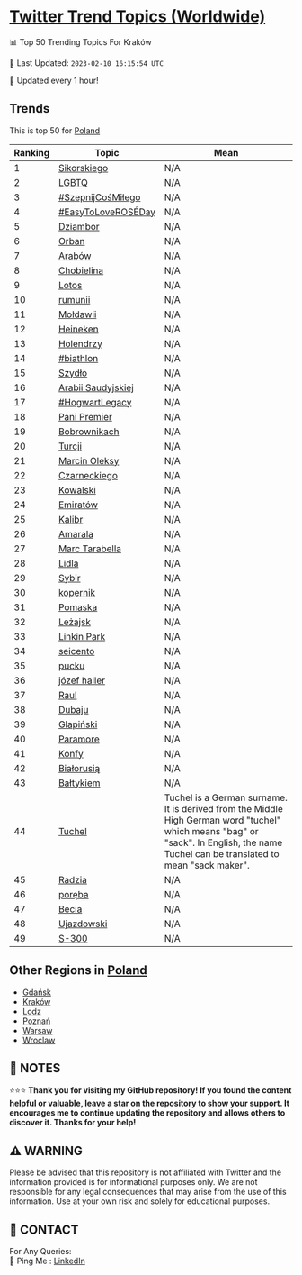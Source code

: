 [Twitter Trend Topics (Worldwide)](https://github.com/ErcinDedeoglu/Twitter-Trend-Topics)
==========


📊 Top 50 Trending Topics For Kraków

📆 Last Updated: `2023-02-10 16:15:54 UTC`

🔧 Updated every 1 hour!


## Trends

This is top 50 for [Poland](</Poland>)

| Ranking | Topic | Mean |
| ------- | ------------ | ------------ |
| 1 | [Sikorskiego](http://twitter.com/search?q=Sikorskiego) | N/A |
| 2 | [LGBTQ](http://twitter.com/search?q=LGBTQ) | N/A |
| 3 | [#SzepnijCośMiłego](http://twitter.com/search?q=%23SzepnijCo%c5%9bMi%c5%82ego) | N/A |
| 4 | [#EasyToLoveROSÉDay](http://twitter.com/search?q=%23EasyToLoveROS%c3%89Day) | N/A |
| 5 | [Dziambor](http://twitter.com/search?q=Dziambor) | N/A |
| 6 | [Orban](http://twitter.com/search?q=Orban) | N/A |
| 7 | [Arabów](http://twitter.com/search?q=Arab%c3%b3w) | N/A |
| 8 | [Chobielina](http://twitter.com/search?q=Chobielina) | N/A |
| 9 | [Lotos](http://twitter.com/search?q=Lotos) | N/A |
| 10 | [rumunii](http://twitter.com/search?q=rumunii) | N/A |
| 11 | [Mołdawii](http://twitter.com/search?q=Mo%c5%82dawii) | N/A |
| 12 | [Heineken](http://twitter.com/search?q=Heineken) | N/A |
| 13 | [Holendrzy](http://twitter.com/search?q=Holendrzy) | N/A |
| 14 | [#biathlon](http://twitter.com/search?q=%23biathlon) | N/A |
| 15 | [Szydło](http://twitter.com/search?q=Szyd%c5%82o) | N/A |
| 16 | [Arabii Saudyjskiej](http://twitter.com/search?q=Arabii+Saudyjskiej) | N/A |
| 17 | [#HogwartLegacy](http://twitter.com/search?q=%23HogwartLegacy) | N/A |
| 18 | [Pani Premier](http://twitter.com/search?q=Pani+Premier) | N/A |
| 19 | [Bobrownikach](http://twitter.com/search?q=Bobrownikach) | N/A |
| 20 | [Turcji](http://twitter.com/search?q=Turcji) | N/A |
| 21 | [Marcin Oleksy](http://twitter.com/search?q=Marcin+Oleksy) | N/A |
| 22 | [Czarneckiego](http://twitter.com/search?q=Czarneckiego) | N/A |
| 23 | [Kowalski](http://twitter.com/search?q=Kowalski) | N/A |
| 24 | [Emiratów](http://twitter.com/search?q=Emirat%c3%b3w) | N/A |
| 25 | [Kalibr](http://twitter.com/search?q=Kalibr) | N/A |
| 26 | [Amarala](http://twitter.com/search?q=Amarala) | N/A |
| 27 | [Marc Tarabella](http://twitter.com/search?q=Marc+Tarabella) | N/A |
| 28 | [Lidla](http://twitter.com/search?q=Lidla) | N/A |
| 29 | [Sybir](http://twitter.com/search?q=Sybir) | N/A |
| 30 | [kopernik](http://twitter.com/search?q=kopernik) | N/A |
| 31 | [Pomaska](http://twitter.com/search?q=Pomaska) | N/A |
| 32 | [Leżajsk](http://twitter.com/search?q=Le%c5%bcajsk) | N/A |
| 33 | [Linkin Park](http://twitter.com/search?q=Linkin+Park) | N/A |
| 34 | [seicento](http://twitter.com/search?q=seicento) | N/A |
| 35 | [pucku](http://twitter.com/search?q=pucku) | N/A |
| 36 | [józef haller](http://twitter.com/search?q=j%c3%b3zef+haller) | N/A |
| 37 | [Raul](http://twitter.com/search?q=Raul) | N/A |
| 38 | [Dubaju](http://twitter.com/search?q=Dubaju) | N/A |
| 39 | [Glapiński](http://twitter.com/search?q=Glapi%c5%84ski) | N/A |
| 40 | [Paramore](http://twitter.com/search?q=Paramore) | N/A |
| 41 | [Konfy](http://twitter.com/search?q=Konfy) | N/A |
| 42 | [Białorusią](http://twitter.com/search?q=Bia%c5%82orusi%c4%85) | N/A |
| 43 | [Bałtykiem](http://twitter.com/search?q=Ba%c5%82tykiem) | N/A |
| 44 | [Tuchel](http://twitter.com/search?q=Tuchel) | Tuchel is a German surname. It is derived from the Middle High German word "tuchel" which means "bag" or "sack". In English, the name Tuchel can be translated to mean "sack maker". |
| 45 | [Radzia](http://twitter.com/search?q=Radzia) | N/A |
| 46 | [poręba](http://twitter.com/search?q=por%c4%99ba) | N/A |
| 47 | [Becia](http://twitter.com/search?q=Becia) | N/A |
| 48 | [Ujazdowski](http://twitter.com/search?q=Ujazdowski) | N/A |
| 49 | [S-300](http://twitter.com/search?q=S-300) | N/A |



## Other Regions in [Poland](</Poland>)

* [Gdańsk](</Poland/Gdańsk.md>)
* [Kraków](</Poland/Kraków.md>)
* [Lodz](</Poland/Lodz.md>)
* [Poznań](</Poland/Poznań.md>)
* [Warsaw](</Poland/Warsaw.md>)
* [Wroclaw](</Poland/Wroclaw.md>)



## 📝 NOTES

⭐⭐⭐ **Thank you for visiting my GitHub repository! If you found the content helpful or valuable, leave a star on the repository to show your support. It encourages me to continue updating the repository and allows others to discover it. Thanks for your help!**


## ⚠️ WARNING

Please be advised that this repository is not affiliated with Twitter and the information provided is for informational purposes only. We are not responsible for any legal consequences that may arise from the use of this information. Use at your own risk and solely for educational purposes.


## 📨 CONTACT

 For Any Queries:  
            🏓 Ping Me : [LinkedIn](https://www.linkedin.com/in/ercindedeoglu/)
